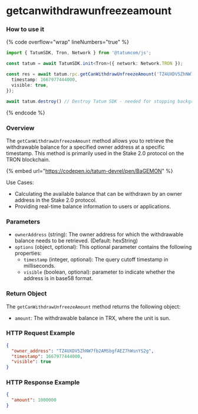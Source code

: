 # getcanwithdrawunfreezeamount

### How to use it

{% code overflow="wrap" lineNumbers="true" %}
```typescript
import { TatumSDK, Tron, Network } from '@tatumcom/js';

const tatum = await TatumSDK.init<Tron>({ network: Network.TRON });

const res = await tatum.rpc.getCanWithdrawUnfreezeAmount('TZ4UXDV5ZhNW7fb2AMSbgfAEZ7hWsnYS2g', {
  timestamp: 1667977444000,
  visible: true,
});

await tatum.destroy() // Destroy Tatum SDK - needed for stopping background jobs
```
{% endcode %}

### Overview

The `getCanWithdrawUnfreezeAmount` method allows you to retrieve the withdrawable balance for a specified owner address at a specific timestamp. This method is primarily used in the Stake 2.0 protocol on the TRON blockchain.

{% embed url="https://codepen.io/tatum-devrel/pen/BaGEMON" %}

Use Cases:

* Calculating the available balance that can be withdrawn by an owner address in the Stake 2.0 protocol.
* Providing real-time balance information to users or applications.

### Parameters

* `ownerAddress` (string): The owner address for which the withdrawable balance needs to be retrieved. (Default: hexString)
* `options` (object, optional): This optional parameter contains the following properties:
  * `timestamp` (integer, optional): The query cutoff timestamp in milliseconds.
  * `visible` (boolean, optional):  parameter to indicate whether the address is in base58 format.

### Return Object

The `getCanWithdrawUnfreezeAmount` method returns the following object:

* `amount`: The withdrawable balance in TRX, where the unit is sun.

### HTTP Request Example

```json
{
  "owner_address": "TZ4UXDV5ZhNW7fb2AMSbgfAEZ7hWsnYS2g",
  "timestamp": 1667977444000,
  "visible": true
}
```

### HTTP Response Example

```json
{
  "amount": 1000000
}
```

